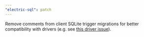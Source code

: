```yaml
---
"electric-sql": patch
---
```


Remove comments from client SQLite trigger migrations for better compatibility with drivers (e.g. see [this driver issue](https://github.com/capacitor-community/sqlite/issues/521)).
